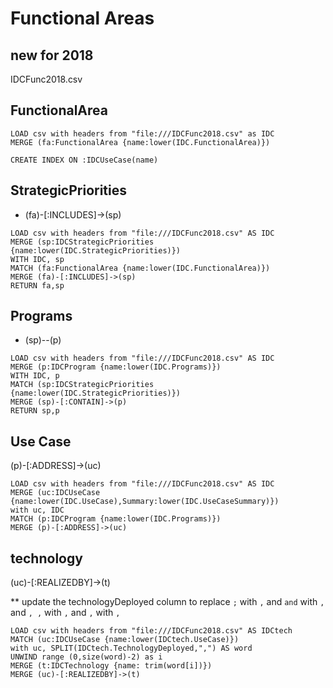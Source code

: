 # Functional Areas

## new for 2018

IDCFunc2018.csv


## FunctionalArea
~~~
LOAD csv with headers from "file:///IDCFunc2018.csv" as IDC
MERGE (fa:FunctionalArea {name:lower(IDC.FunctionalArea)})
~~~

~~~
CREATE INDEX ON :IDCUseCase(name)
~~~


## StrategicPriorities	
- (fa)-[:INCLUDES]->(sp)

~~~
LOAD csv with headers from "file:///IDCFunc2018.csv" AS IDC
MERGE (sp:IDCStrategicPriorities {name:lower(IDC.StrategicPriorities)})
WITH IDC, sp
MATCH (fa:FunctionalArea {name:lower(IDC.FunctionalArea)})
MERGE (fa)-[:INCLUDES]->(sp)
RETURN fa,sp
~~~

## Programs

- (sp)--(p)

~~~
LOAD csv with headers from "file:///IDCFunc2018.csv" AS IDC
MERGE (p:IDCProgram {name:lower(IDC.Programs)})
WITH IDC, p
MATCH (sp:IDCStrategicPriorities {name:lower(IDC.StrategicPriorities)})
MERGE (sp)-[:CONTAIN]->(p)
RETURN sp,p
~~~

## Use Case

(p)-[:ADDRESS]->(uc)


~~~
LOAD csv with headers from "file:///IDCFunc2018.csv" AS IDC
MERGE (uc:IDCUseCase {name:lower(IDC.UseCase),Summary:lower(IDC.UseCaseSummary)})
with uc, IDC
MATCH (p:IDCProgram {name:lower(IDC.Programs)})
MERGE (p)-[:ADDRESS]->(uc)
~~~


##  technology
(uc)-[:REALIZEDBY]->(t)

** update the technologyDeployed column to replace `;` with `,` and `and` with `,` and `, ,` with `,` and ` , ` with `,`

~~~
LOAD csv with headers from "file:///IDCFunc2018.csv" AS IDCtech
MATCH (uc:IDCUseCase {name:lower(IDCtech.UseCase)})
with uc, SPLIT(IDCtech.TechnologyDeployed,",") AS word
UNWIND range (0,size(word)-2) as i 
MERGE (t:IDCTechnology {name: trim(word[i])}) 
MERGE (uc)-[:REALIZEDBY]->(t)
~~~
